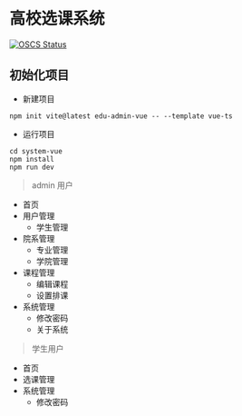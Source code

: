 # 高校选课系统

[![OSCS Status](https://www.oscs1024.com/platform/badge/hetongxue303/class-admin-vue.git.svg?size=small)](https://www.murphysec.com/dr/c9FvFpYEaV1eFO7qdf)

## 初始化项目

- 新建项目

```shell
npm init vite@latest edu-admin-vue -- --template vue-ts
```

- 运行项目

```shell
cd system-vue
npm install
npm run dev
```

> admin 用户

- 首页
- 用户管理
  - 学生管理
- 院系管理
  - 专业管理
  - 学院管理
- 课程管理
  - 编辑课程
  - 设置排课
- 系统管理
  - 修改密码
  - 关于系统

> 学生用户

- 首页
- 选课管理
- 系统管理
  - 修改密码

